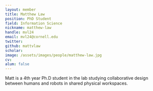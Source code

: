 ```yaml
---
layout: member
title: Matthew Law
position: PhD Student
field: Information Science
nickname: matthew-law
handle: mvl24
email: mvl24@cornell.edu
twitter:
github: mattvlaw
scholar:
image: /assets/images/people/matthew-law.jpg
cv:
alum: false
---
```

Matt is a 4th year Ph.D student in the lab studying collaborative design between humans and robots in shared physical workspaces.
